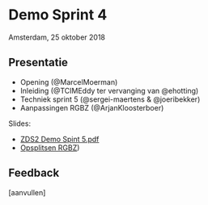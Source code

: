 # Demo Sprint 4

Amsterdam, 25 oktober 2018

## Presentatie

- Opening (@MarcelMoerman)
- Inleiding (@TCIMEddy ter vervanging van @ehotting)
- Techniek sprint 5 (@sergei-maertens & @joeribekker)
- Aanpassingen RGBZ (@ArjanKloosterboer)

Slides:

* [ZDS2 Demo Spint 5.pdf](/community/bestanden/zds2-demo-sprint-5.pdf)
* [Opsplitsen RGBZ](/community/bestanden/opsplitsen-rgbz.pdf))

## Feedback

[aanvullen]
